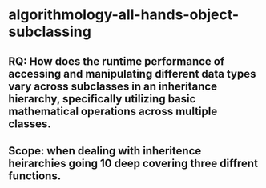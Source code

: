 # algorithmology-all-hands-object-subclassing

## RQ: How does the runtime performance of accessing and manipulating different data types vary across subclasses in an inheritance hierarchy, specifically utilizing basic mathematical operations across multiple classes.

## Scope: when dealing with inheritence heirarchies going 10 deep covering three diffrent functions.
